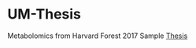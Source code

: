 # UM-Thesis
Metabolomics from Harvard Forest 2017 Sample
[Thesis](https://hanchoiumass.github.io/UM-Thesis/)
